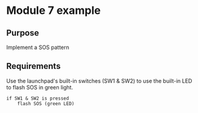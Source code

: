 # Module 7 example   

## Purpose
Implement a SOS pattern

## Requirements
Use the launchpad's built-in switches (SW1 & SW2) to use the built-in LED to flash SOS in green light. 

    if SW1 & SW2 is pressed
        flash SOS (green LED)